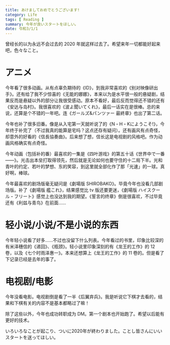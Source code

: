 ```yaml
---
title: あけましておめでとうございます!
category: Life
tags: [ Reading ]
summary: 今年が良いスタートをほしい。
date: 令和3/1/1
---
```


曾经长的以为永远不会过去的 2020 年就这样过去了。希望来年一切都能好起来吧，色々なこと。

# アニメ

今年看了很多动画。从有点辜负期待的《ID》，到我非常喜欢的《别对映像研出手》。还有给了我不少惊喜的《无能的娜娜》，本来以为是水平很一般的悬疑剧，结果反而是悬疑以外的部分让我很受感动。原本不看好，最后反而觉得还不错的还有《安达与岛村》。我很喜欢的《波よ聞いてくれ》，最后一话实在是很棒。总的来说，还算是个不错的一年吧。连《ガールズ&パンツァー 最終章》也出了第二话。

今年也补了很多旧番。像是从入宅第一天就听说了的《N・H・Kにようこそ!》，今年终于补完了（不过我真的能算是宅吗？这点还存有疑问）。还有画风有点奇怪，却意外的好看的《信長協奏曲》。后来想了想，信长这是电视剧的风格吧。作为动画风格确实有点奇怪。

今年动画（包括补的番）最喜欢的一集是《四叶游戏》的第五十话《世界中で一番——》。光击出本垒打取得领先，然后就是无论如何也要守住的十二局下半。光和青叶的约定、若叶的梦想、东的笑容，到这里就全部化作了那「光速」的一球。真好啊，棒球。

今年最喜欢的剧场版毫无疑问是《劇場版 SHIROBAKO》。毕竟今年也没看几部剧场版。补了《劇場版 艦これ》，结果感觉比 tv 版还要更迷，《劇場版 ハイスクール・フリート》感觉上也没达到我的期望。《誓言的终章》倒是很喜欢，不过毕竟还有《利兹与青鸟》在前面……

# 轻小说/小说/不是小说的东西

今年轻小说看了好多……不过也没留下什么列表。今年看过的书里，印象比较深的有米泽穗信的《递回》、《瓶颈》。轻小说里印象深刻的有《龙王的工作》的 12 卷，以及《七个时雨泽惠一》。本来还想算上《龙王的工作》的 11 卷的。但是看了下记录已经是去年的事了。

# 电视剧/电影

今年没看电影。电视剧倒是看了一半《后翼弃兵》。我是听说它下棋才去看的，结果和下棋有关的内容不是基本都略过了嘛！

除了这些以外，今年也成功转职成为 DM。第一个剧本也开始跑了。希望以后能有更好的技术。

いろいろなことが起こり、ついに2020年が終わりました。ことし皆さんにいいスタートを送ってほしい。

